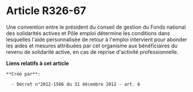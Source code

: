 # Article R326-67

Une convention entre le président du conseil de gestion du Fonds national des solidarités actives et Pôle emploi détermine
les conditions dans lesquelles l'aide personnalisée de retour à l'emploi intervient pour abonder les aides et mesures
attribuées par cet organisme aux bénéficiaires du revenu de solidarité active, en cas de reprise d'activité professionnelle.

**Liens relatifs à cet article**

	**Créé par**:

	  - Décret n°2012-1566 du 31 décembre 2012 - art. 6
